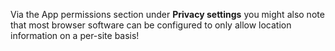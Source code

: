 Via the App permissions section under **Privacy settings** you might also note that most browser software can be configured to only allow location information on a per-site basis! 